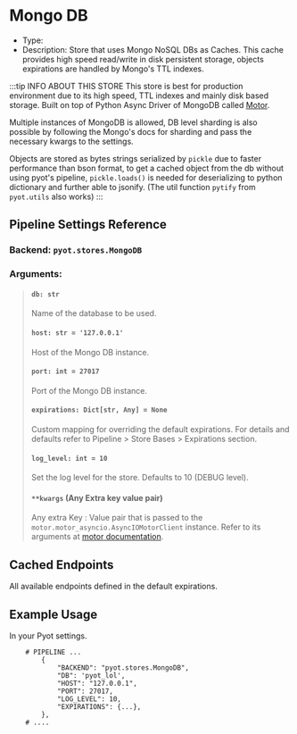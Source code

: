 # Mongo DB

- Type: <Badge text="Pyot Cache" vertical="middle" /> <Badge text="Sharding" type="error" vertical="middle" />
- Description: Store that uses Mongo NoSQL DBs as Caches. This cache provides high speed read/write in disk persistent storage, objects expirations are handled by Mongo's TTL indexes.

:::tip INFO ABOUT THIS STORE
This store is best for production environment due to its high speed, TTL indexes and mainly disk based storage. Built on top of Python Async Driver of MongoDB called [Motor](https://motor.readthedocs.io/en/stable/).

Multiple instances of MongoDB is allowed, DB level sharding is also possible by following the Mongo's docs for sharding and pass the necessary kwargs to the settings.

Objects are stored as bytes strings serialized by `pickle` due to faster performance than bson format, to get a cached object from the db without using pyot's pipeline, `pickle.loads()` is needed for deserializing to python dictionary and further able to jsonify. (The util function `pytify` from `pyot.utils` also works) 
:::

## Pipeline Settings Reference
### Backend: `pyot.stores.MongoDB`
### Arguments:
> #### `db: str`
> Name of the database to be used.
>
> #### `host: str = '127.0.0.1'`
> Host of the Mongo DB instance.
>
> #### `port: int = 27017`
> Port of the Mongo DB instance.
>
> #### `expirations: Dict[str, Any] = None`
> Custom mapping for overriding the default expirations. For details and defaults refer to Pipeline > Store Bases > Expirations section.
>
> #### `log_level: int = 10`
> Set the log level for the store. Defaults to 10 (DEBUG level).
>
> #### `**kwargs` (Any Extra key value pair)
> Any extra Key : Value pair that is passed to the `motor.motor_asyncio.AsyncIOMotorClient` instance. Refer to its arguments at [motor documentation](https://motor.readthedocs.io/en/stable/).

## Cached Endpoints

All available endpoints defined in the default expirations.

## Example Usage

In your Pyot settings.

```python{3}
    # PIPELINE ...
        {
            "BACKEND": "pyot.stores.MongoDB",
            "DB": 'pyot_lol',
            "HOST": "127.0.0.1",
            "PORT": 27017,
            "LOG_LEVEL": 10,
            "EXPIRATIONS": {...},
        },
    # ....
```
